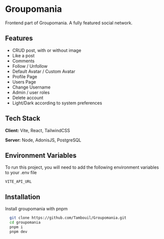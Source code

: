 
# Groupomania

Frontend part of Groupomania. A fully featured social network.


## Features

- CRUD post, with or without image
- Like a post
- Comments
- Follow / Unfollow 
- Default Avatar / Custom Avatar
- Profile Page
- Users Page
- Change Username
- Admin / user roles
- Delete account
- Light/Dark according to system preferences


## Tech Stack

**Client:** Vite, React, TailwindCSS

**Server:** Node, AdonisJS, PostgreSQL


## Environment Variables

To run this project, you will need to add the following environment variables to your .env file

`VITE_API_URL`


## Installation

Install groupomania with pnpm

```bash
  git clone https://github.com/Tambouil/Groupomania.git
  cd groupomania
  pnpm i
  pnpm dev
```
    
